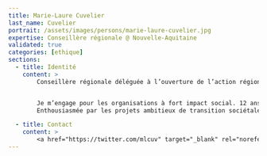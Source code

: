 ```yaml
---
title: Marie-Laure Cuvelier
last_name: Cuvelier
portrait: /assets/images/persons/marie-laure-cuvelier.jpg
expertise: Conseillère régionale @ Nouvelle-Aquitaine
validated: true
categories: [ethique]
sections:
  - title: Identité
    content: >
        Conseillère régionale déléguée à l’ouverture de l’action régionale @ Nouvelle-Aquitaine // Secrétaire générale @ France Tiers-Lieux // Consultante formatrice @ Ressources


        Je m’engage pour les organisations à fort impact social. 12 ans d’expérience de l’ESS.
        Enthousiasmée par les projets ambitieux de transition sociétale et de réduction des inégalités.

  - title: Contact
    content: >
        <a href="https://twitter.com/mlcuv" target="_blank" rel="noreferrer">Twitter</a>
---
```


